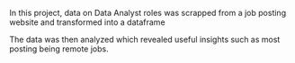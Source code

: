 In this project, data on Data Analyst roles was scrapped from a job posting website and transformed into a dataframe

The data was then analyzed which revealed useful insights such as most posting being remote jobs.

